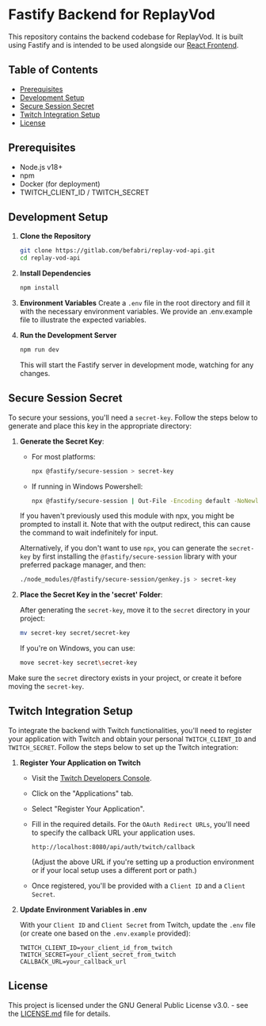 # Fastify Backend for ReplayVod

This repository contains the backend codebase for ReplayVod. It is built using Fastify and is intended to be used alongside our [React Frontend](https://gitlab.com/befabri/replay-vod-web).

## Table of Contents

-   [Prerequisites](#prerequisites)
-   [Development Setup](#development-setup)
-   [Secure Session Secret](#secure-session-secret)
-   [Twitch Integration Setup](#twitch-integration-setup)
-   [License](#license)

## Prerequisites

-   Node.js v18+
-   npm
-   Docker (for deployment)
-   TWITCH_CLIENT_ID / TWITCH_SECRET

## Development Setup

1. **Clone the Repository**

    ```bash
    git clone https://gitlab.com/befabri/replay-vod-api.git
    cd replay-vod-api
    ```

2. **Install Dependencies**

    ```bash
    npm install
    ```

3. **Environment Variables**
   Create a `.env` file in the root directory and fill it with the necessary environment variables. We provide an .env.example file to illustrate the expected variables.

4. **Run the Development Server**

    ```bash
    npm run dev
    ```

    This will start the Fastify server in development mode, watching for any changes.

## Secure Session Secret

To secure your sessions, you'll need a `secret-key`. Follow the steps below to generate and place this key in the appropriate directory:

1. **Generate the Secret Key**:

    - For most platforms:

        ```sh
        npx @fastify/secure-session > secret-key
        ```

    - If running in Windows Powershell:

        ```sh
        npx @fastify/secure-session | Out-File -Encoding default -NoNewline -FilePath secret-key
        ```

    If you haven't previously used this module with npx, you might be prompted to install it. Note that with the output redirect, this can cause the command to wait indefinitely for input.

    Alternatively, if you don't want to use `npx`, you can generate the `secret-key` by first installing the `@fastify/secure-session` library with your preferred package manager, and then:

    ```sh
    ./node_modules/@fastify/secure-session/genkey.js > secret-key
    ```

2. **Place the Secret Key in the 'secret' Folder**:

    After generating the `secret-key`, move it to the `secret` directory in your project:

    ```sh
    mv secret-key secret/secret-key
    ```

    If you're on Windows, you can use:

    ```sh
    move secret-key secret\secret-key
    ```

Make sure the `secret` directory exists in your project, or create it before moving the `secret-key`.

## Twitch Integration Setup

To integrate the backend with Twitch functionalities, you'll need to register your application with Twitch and obtain your personal `TWITCH_CLIENT_ID` and `TWITCH_SECRET`.
Follow the steps below to set up the Twitch integration:

1. **Register Your Application on Twitch**

    - Visit the [Twitch Developers Console](https://dev.twitch.tv/console).
    - Click on the "Applications" tab.
    - Select "Register Your Application".
    - Fill in the required details. For the `OAuth Redirect URLs`, you'll need to specify the callback URL your application uses.

        ```
        http://localhost:8080/api/auth/twitch/callback
        ```

        (Adjust the above URL if you're setting up a production environment or if your local setup uses a different port or path.)

    - Once registered, you'll be provided with a `Client ID` and a `Client Secret`.

2. **Update Environment Variables in .env**

    With your `Client ID` and `Client Secret` from Twitch, update the `.env` file (or create one based on the `.env.example` provided):

    ```env
    TWITCH_CLIENT_ID=your_client_id_from_twitch
    TWITCH_SECRET=your_client_secret_from_twitch
    CALLBACK_URL=your_callback_url
    ```

## License

This project is licensed under the GNU General Public License v3.0. - see the [LICENSE.md](https://gitlab.com/befabri/replay-vod-api/-/blob/main/README.md) file for details.
